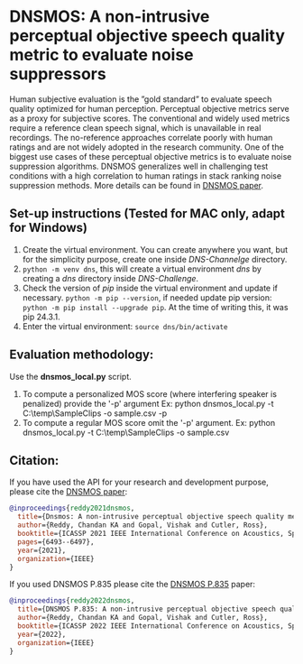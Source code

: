 # DNSMOS: A non-intrusive perceptual objective speech quality metric to evaluate noise suppressors

Human subjective evaluation is the ”gold standard” to evaluate speech quality optimized for human perception.  Perceptual objective metrics serve as a proxy for subjective scores. The conventional and widely used metrics require a reference clean speech signal, which is unavailable in real recordings. The no-reference approaches correlate poorly with human ratings and are not widely adopted in the research community. One of the biggest use cases of these perceptual objective metrics is to evaluate noise suppression algorithms. DNSMOS generalizes well in challenging test conditions with a high correlation to human ratings in stack ranking noise suppression methods. More details can be found in [DNSMOS paper](https://arxiv.org/pdf/2010.15258.pdf).

## Set-up instructions (Tested for MAC only, adapt for Windows)
1. Create the virtual environment. You can create anywhere you want, but for the simplicity purpose, create one inside _DNS-Channelge_ directory. 
2. `python -m venv dns`, this will create a virtual environment _dns_ by creating a _dns_ directory inside _DNS-Challenge_.
3. Check the version of _pip_ inside the virtual environment and update if necessary. `python -m pip --version`, if needed update pip version: `python -m pip install --upgrade pip`. At the time of writing this, it was pip 24.3.1. 
4. Enter the virtual environment: `source dns/bin/activate`

## Evaluation methodology:
Use the **dnsmos_local.py** script.
1. To compute a personalized MOS score (where interfering speaker is penalized) provide the '-p' argument
Ex: python dnsmos_local.py -t C:\temp\SampleClips -o sample.csv -p
2. To compute a regular MOS score omit the '-p' argument.
Ex: python dnsmos_local.py -t C:\temp\SampleClips -o sample.csv

## Citation:
If you have used the API for your research and development purpose, please cite the [DNSMOS paper](https://arxiv.org/pdf/2010.15258.pdf):
```BibTex
@inproceedings{reddy2021dnsmos,
  title={Dnsmos: A non-intrusive perceptual objective speech quality metric to evaluate noise suppressors},
  author={Reddy, Chandan KA and Gopal, Vishak and Cutler, Ross},
  booktitle={ICASSP 2021 IEEE International Conference on Acoustics, Speech and Signal Processing (ICASSP)},
  pages={6493--6497},
  year={2021},
  organization={IEEE}
}
```

If you used DNSMOS P.835 please cite the [DNSMOS P.835](https://arxiv.org/pdf/2110.01763.pdf) paper:
  
```BibTex
@inproceedings{reddy2022dnsmos,
  title={DNSMOS P.835: A non-intrusive perceptual objective speech quality metric to evaluate noise suppressors},
  author={Reddy, Chandan KA and Gopal, Vishak and Cutler, Ross},
  booktitle={ICASSP 2022 IEEE International Conference on Acoustics, Speech and Signal Processing (ICASSP)},
  year={2022},
  organization={IEEE}
}
 ```
